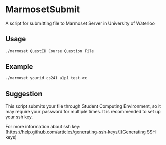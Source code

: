 # MarmosetSubmit
A script for submitting file to Marmoset Server in University of Waterloo

## Usage
```bash
./marmoset QuestID Course Question File
```

## Example
```bash
./marmoset yourid cs241 a1p1 test.cc
```

## Suggestion
This script submits your file through Student Computing Environment, so it may require your password for multiple times. It is recommended to set up your ssh key.

For more information about ssh key: [https://help.github.com/articles/generating-ssh-keys/](Generating SSH keys)
